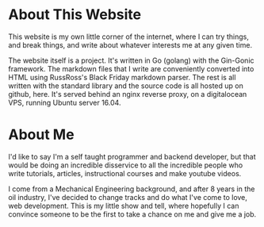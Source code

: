 # About This Website

This website is my own little corner of the internet, where I can try things, and break things, and write about whatever interests me at any given time. 

The website itself is a project. It's written in Go (golang) with the Gin-Gonic framework. The markdown files that I write are conveniently converted into HTML using RussRoss's Black Friday markdown parser. The rest is all written with the standard library and the source code is all hosted up on github, here. It's served behind an nginx reverse proxy, on a digitalocean VPS, running Ubuntu server 16.04.

# About Me

I'd like to say I'm a self taught programmer and backend developer, but that would be doing an incredible disservice to all the incredible people who write tutorials, articles, instructional courses and make youtube videos.

I come from a Mechanical Engineering background, and after 8 years in the oil industry, I've decided to change tracks and do what I've come to love, web development. This is my little show and tell, where hopefully I can convince someone to be the first to take a chance on me and give me a job. 